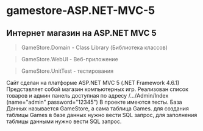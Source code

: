 # gamestore-ASP.NET-MVC-5

## Интернет магазин на ASP.NET MVC 5

> GameStore.Domain - Class Library (Библиотека классов)

> GameStore.WebUI - Веб-приложение

> GameStore.UnitTest - тестирования

Сайт сделан на платформе ASP.NET MVC 5 (.NET Framework 4.6.1) Представляет собой магазин компьютерных игр. Реализован список товаров и админ панель доступная по адресу /.../Admin/Index (name="admin" password="12345") В проекте имеются тесты. База Данных называется GameStore, а сама таблица Games. для создания таблицы Games в базе данных нужно вести SQL запрос, для заполнения таблицы данными нужно вести SQL запрос.

